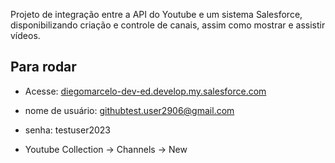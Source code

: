 Projeto de integração entre a API do Youtube e um sistema Salesforce, disponibilizando criação e controle de canais, assim como mostrar e assistir vídeos.

## Para rodar
- Acesse: <a href="https://diegomarcelo-dev-ed.develop.my.salesforce.com">diegomarcelo-dev-ed.develop.my.salesforce.com</a>

- nome de usuário: githubtest.user2906@gmail.com
- senha: testuser2023

- Youtube Collection -> Channels -> New
